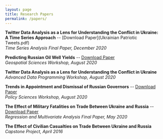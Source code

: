 ```yaml
---
layout: page
title: Research Papers
permalink: /papers/
---
```



**Twitter Data Analysis as a Lens for Understanding the Conflict in Ukraine: A Time Series Approach** -- [Download Paper](Ukrainian Patriotic Tweets.pdf)  
*Time Series Analysis Final Paper, December 2020*

**Predicting Russian Oil Well Yields** -- [Download Paper](Oil_Well_Yields.pdf)  
*Geospatial Sciences Workshop, August 2020*

**Twitter Data Analysis as a Lens for Understanding the Conflict in Ukraine**  
*Advanced Data Programming Workshop, August 2020*

**Trends in Appointment and Dismissal of Russian Governors** -- [Download Paper](Russian_Governors.pdf)  
*Policy Sciences Workshop, August 2020*

**The Effect of Military Fatalities on Trade Between Ukraine and Russia** -- [Download Paper](War_Trade_Ukraine.pdf)  
*Regression and Multivariate Analysis Final Paper, May 2020*

**The Effect of Civilian Casualties on Trade Between Ukraine and Russia**  
*Capstone Project, April 2016*

